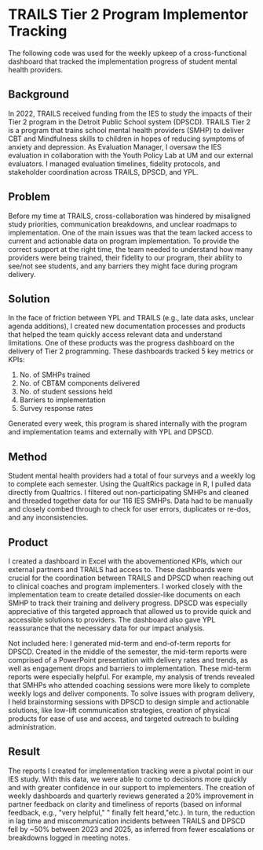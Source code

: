 # TRAILS Tier 2 Program Implementor Tracking
The following code was used for the weekly upkeep of a cross-functional dashboard that tracked the implementation progress of student mental health providers. 
## Background
In 2022, TRAILS received funding from the IES to study the impacts of their Tier 2 program in the Detroit Public School system (DPSCD). TRAILS Tier 2 is a program that trains school mental health providers (SMHP) to deliver CBT and Mindfulness skills to children in hopes of reducing symptoms of anxiety and depression. As Evaluation Manager, I oversaw the IES evaluation in collaboration with the Youth Policy Lab at UM and our external evaluators. I managed evaluation timelines, fidelity protocols, and stakeholder coordination across TRAILS, DPSCD, and YPL. 
## Problem
Before my time at TRAILS, cross-collaboration was hindered by misaligned study priorities, communication breakdowns, and unclear roadmaps to implementation. One of the main issues was that the team lacked access to current and actionable data on program implementation. To provide the correct support at the right time, the team needed to understand how many providers were being trained, their fidelity to our program, their ability to see/not see students, and any barriers they might face during program delivery.
## Solution
In the face of friction between YPL and TRAILS (e.g., late data asks, unclear agenda additions), I created new documentation processes and products that helped the team quickly access relevant data and understand limitations. One of these products was the progress dashboard on the delivery of Tier 2 programming. These dashboards tracked 5 key metrics or KPIs:

1. No. of SMHPs trained
2. No. of CBT&M components delivered
3. No. of student sessions held
4. Barriers to implementation 
5. Survey response rates

Generated every week, this program is shared internally with the program and implementation teams and externally with YPL and DPSCD.

## Method
Student mental health providers had a total of four surveys and a weekly log to complete each semester. Using the QualtRics package in R, I pulled data directly from Qualtrics. I filtered out non-participating SMHPs and cleaned and threaded together data for our 116 IES SMHPs. Data had to be manually and closely combed through to check for user errors, duplicates or re-dos, and any inconsistencies. 

## Product
I created a dashboard in Excel with the abovementioned KPIs, which our external partners and TRAILS had access to. These dashboards were crucial for the coordination between TRAILS and DPSCD when reaching out to clinical coaches and program implementers. I worked closely with the implementation team to create detailed dossier-like documents on each SMHP to track their training and delivery progress. DPSCD was especially appreciative of this targeted approach that allowed us to provide quick and accessible solutions to providers. The dashboard also gave YPL reassurance that the necessary data for our impact analysis. 

Not included here: I generated mid-term and end-of-term reports for DPSCD. Created in the middle of the semester, the mid-term reports were comprised of a PowerPoint presentation with delivery rates and trends, as well as engagement drops and barriers to implementation. These mid-term reports were especially helpful. For example, my analysis of trends revealed that SMHPs who attended coaching sessions were more likely to complete weekly logs and deliver components. To solve issues with program delivery, I held brainstorming sessions with DPSCD to design simple and actionable solutions, like low-lift communication strategies, creation of physical products for ease of use and access, and targeted outreach to building administration. 

## Result
The reports I created for implementation tracking were a pivotal point in our IES study. With this data, we were able to come to decisions more quickly and with greater confidence in our support to implementers. The creation of weekly dashboards and quarterly reviews generated a 20% improvement in partner feedback on clarity and timeliness of reports (based on informal feedback, e.g., "very helpful," " finally felt heard,"etc.). In turn, the reduction in lag time and miscommunication incidents between TRAILS and DPSCD fell by ~50% between 2023 and 2025, as inferred from fewer escalations or breakdowns logged in meeting notes.
